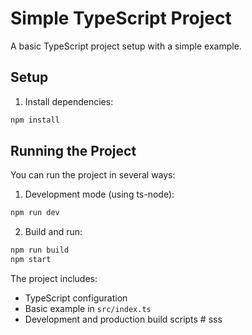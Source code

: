 # Simple TypeScript Project

A basic TypeScript project setup with a simple example.

## Setup

1. Install dependencies:
```bash
npm install
```

## Running the Project

You can run the project in several ways:

1. Development mode (using ts-node):
```bash
npm run dev
```

2. Build and run:
```bash
npm run build
npm start
```

The project includes:
- TypeScript configuration
- Basic example in `src/index.ts`
- Development and production build scripts # sss
